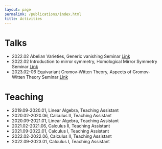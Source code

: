 ```yaml
---
layout: page
permalink: /publications/index.html
title: Activities
---
```


# Talks
- 2022.02 Abelian Varieties, Generic vanishing Seminar [Link](https://yau-msc-events.github.io/seminar-gv.html)
- 2022.02 Introduction to mirror symmetry, Homological Mirror Symmetry Seminar [Link](https://zenith-john.github.io/post/enumerative_geometry_seminar_2022)
- 2023.02-06 Equivariant Gromov-Witten Theory, Aspects of Gromov-Witten Theory Seminar [Link](https://zenith-john.github.io/post/enumerative_geometry_seminar_2023_spring)

# Teaching
- 2019.09-2020.01, Linear Algebra, Teaching Assistant 
- 2020.02-2020.06, Calculus II, Teaching Assistant 
- 2020.09-2021.01, Linear Algebra, Teaching Assistant 
- 2021.02-2021.06, Calculus II, Teaching Assistant 
- 2021.09-2022.01, Calculus I, Teaching Assistant 
- 2022.02-2022.06, Calculus II, Teaching Assistant 
- 2022.09-2023.01, Calculus I, Teaching Assistant
